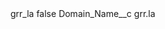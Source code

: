 <?xml version="1.0" encoding="UTF-8"?>
<CustomMetadata xmlns="http://soap.sforce.com/2006/04/metadata" xmlns:xsi="http://www.w3.org/2001/XMLSchema-instance" xmlns:xsd="http://www.w3.org/2001/XMLSchema">
    <label>grr_la</label>
    <protected>false</protected>
    <values>
        <field>Domain_Name__c</field>
        <value xsi:type="xsd:string">grr.la</value>
    </values>
</CustomMetadata>
